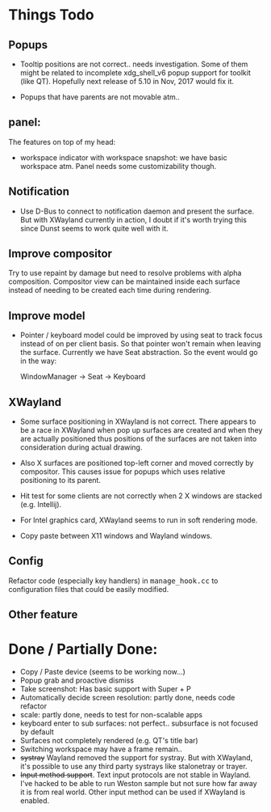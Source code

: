 # Things Todo
## Popups
- Tooltip positions are not correct.. needs investigation. Some of them might be
  related to incomplete xdg\_shell\_v6 popup support for toolkit (like QT). Hopefully
  next release of 5.10 in Nov, 2017 would fix it.

- Popups that have parents are not movable atm.. 

## panel:
The features on top of my head:

- workspace indicator with workspace snapshot: we have basic workspace atm. Panel
  needs some customizability though.

## Notification
- Use D-Bus to connect to notification daemon and present the surface. But with XWayland
  currently in action, I doubt if it's worth trying this since Dunst seems to work
  quite well with it.

## Improve compositor
Try to use repaint by damage but need to resolve problems with alpha composition.
Compositor view can be maintained inside each surface instead of needing to be
created each time during rendering.

## Improve model
- Pointer / keyboard model could be improved by using seat to track focus instead
  of on per client basis. So that pointer won't remain when leaving the surface. Currently
  we have Seat abstraction. So the event would go in the way:

    WindowManager -> Seat -> Keyboard

## XWayland
- Some surface positioning in XWayland is not correct. There appears to be a race
  in XWayland when pop up surfaces are created and when they are actually positioned
  thus positions of the surfaces are not taken into consideration during actual
  drawing.

- Also X surfaces are positioned top-left corner and moved correctly by compositor.
  This causes issue for popups which uses relative positioning to its parent.

- Hit test for some clients are not correctly when 2 X windows are stacked (e.g. Intellij).

- For Intel graphics card, XWayland seems to run in soft rendering mode.

- Copy paste between X11 windows and Wayland windows.

## Config
  Refactor code (especially key handlers) in <tt>manage\_hook.cc</tt> to configuration
  files that could be easily modified.

## Other feature

# Done / Partially Done:
- Copy / Paste device (seems to be working now...)
- Popup grab and proactive dismiss
- Take screenshot: Has basic support with Super + P
- Automatically decide screen resolution: partly done, needs code refactor
- scale: partly done, needs to test for non-scalable apps
- keyboard enter to sub surfaces: not perfect.. subsurface is not focused by default
- Surfaces not completely rendered (e.g. QT's title bar)
- Switching workspace may have a frame remain..
- ~~systray~~ Wayland removed the support for systray. But with XWayland, it's
  possible to use any third party systrays like stalonetray or trayer.
- ~~Input method support~~. Text input protocols are not stable in Wayland. I've hacked
  to be able to run Weston sample but not sure how far away it is from real world. Other
  input method can be used if XWayland is enabled.

